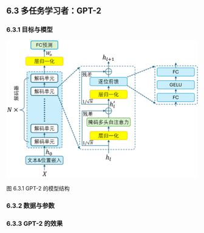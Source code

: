 
## 6.3 多任务学习者：GPT-2

### 6.3.1 目标与模型

<img src="./img/GPT2.png" width=540>

图 6.3.1 GPT-2 的模型结构

### 6.3.2 数据与参数

### 6.3.3 GPT-2 的效果
